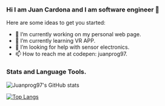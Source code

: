 ### Hi I am Juan Cardona and I am software engineer  👋




Here are some ideas to get you started:

- 🔭 I’m currently working on my personal web page. 
- 🌱 I’m currently learning VR APP.
- 🤔 I’m looking for help with sensor electronics.
- 📫 How to reach me at codepen: juanprog97.

### Stats and Language Tools. 

![Juanprog97's GitHub stats](https://github-readme-stats.vercel.app/api?username=juanprog97&show_icons=true&theme=radical)

[![Top Langs](https://github-readme-stats.vercel.app/api/top-langs/?username=juanprog97&layout=compact)](https://github.com/anuraghazra/github-readme-stats)





